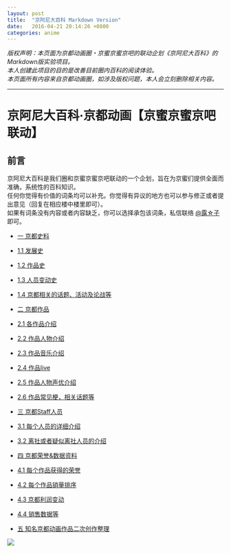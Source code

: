 ```yaml
---
layout: post
title:  "京阿尼大百科 Markdown Version"
date:   2016-04-21 20:14:26 +0800
categories: anime
---
```


*版权声明：本页面为京都动画圈・京蜜京蜜京吧的联动企划《京阿尼大百科》的Markdown版实验项目。  
本人创建此项目的目的是改善目前圈内百科的阅读体验。  
本页面所有内容来自京都动画圈，如涉及版权问题，本人会立刻删除相关内容。*
****

# 京阿尼大百科·京都动画【京蜜京蜜京吧联动】

## 前言

京阿尼大百科是我们圈和京蜜京蜜京吧联动的一个企划，旨在为京蜜们提供全面而准确，系统性的百科知识。  
任何你觉得有价值的词条均可以补充。你觉得有异议的地方也可以参与修正或者提出意见（回复在相应楼中楼里即可）。  
如果有词条没有内容或者内容缺乏，你可以选择承包该词条，私信联络 [@露☆子](http://space.bilibili.com/12681259/#!/index) 即可。  

* [一 京都史料](#1)

* [1.1 发展史](#1.1)

* [1.2 作品史](#1.2)

* [1.3 人员变动史](#1.3)

* [1.4 京都相关的话题、活动及论战等](#1.4)

* [二 京都作品](#2)

* [2.1 各作品介绍](#2.1)

* [2.2 作品人物介绍](#2.2)

* [2.3 作品音乐介绍](#2.3)

* [2.4 作品live](#2.4)

* [2.5 作品人物声优介绍](#2.5)

* [2.6 作品常见梗，相关话题等](#2.6)

* [三 京都Staff人员](#3)

* [3.1 每个人员的详细介绍](#3.1)

* [3.2 离社或者疑似离社人员的介绍](#3.2)

* [四 京都荣誉&数据资料](#4)

* [4.1 每个作品获得的荣誉](#4.1)

* [4.2 每个作品销量排序](#4.2)

* [4.3 京都利润变动](#4.3)

* [4.4 销售数据等](#4.4)

* [五 知名京都动画作品二次创作整理](#5)

![](http://img.yo9.com/699144b006a411e6beaf00163e000cde)
